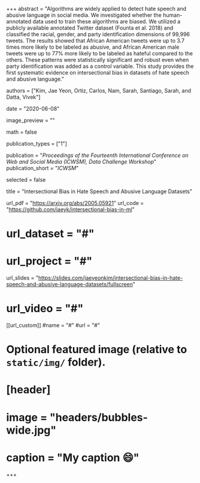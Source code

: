 +++
abstract = "Algorithms are widely applied to detect hate speech and abusive language in social media. We investigated whether the human-annotated data used to train these algorithms are biased. We utilized a publicly available annotated Twitter dataset (Founta et al. 2018) and classified the racial, gender, and party identification dimensions of 99,996 tweets. The results showed that African American tweets were up to 3.7 times more likely to be labeled as abusive, and African American male tweets were up to 77% more likely to be labeled as hateful compared to the others. These patterns were statistically significant and robust even when party identification was added as a control variable. This study provides the first systematic evidence on intersectional bias in datasets of hate speech and abusive language."

authors = ["Kim, Jae Yeon, Ortiz, Carlos, Nam, Sarah, Santiago, Sarah, and Datta, Vivek"]

date = "2020-06-08"

image_preview = ""

math = false

publication_types = ["1"]

publication = "*Proceedings of the Fourteenth International Conference on Web and Social Media (ICWSM), Data Challenge Workshop*"
publication_short = "*ICWSM*"

selected = false

title = "Intersectional Bias in Hate Speech and Abusive Language Datasets"

url_pdf = "https://arxiv.org/abs/2005.05921"
url_code = "https://github.com/jaeyk/intersectional-bias-in-ml"
# url_dataset = "#"
# url_project = "#"
url_slides = "https://slides.com/jaeyeonkim/intersectional-bias-in-hate-speech-and-abusive-language-datasets/fullscreen"
# url_video = "#"

[[url_custom]]
#name = "#"
#url = "#"

# Optional featured image (relative to `static/img/` folder).
# [header]
# image = "headers/bubbles-wide.jpg"
# caption = "My caption :smile:"

+++

<!-- More detail can easily be written here using *Markdown* and $\rm \LaTeX$ math code. -->
